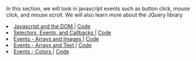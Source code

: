 In this section, we will look in javascript events such as button click, mouse click, and mouse scroll. We will also learn more about the JQuery library
<li>
                <a href="https://mathuramg.com/IMA-Low-Res-Connections-Lab/Fall2020/Week_03|JS_Events/3.1_JS_DOM_Inspector/index.html"
                    target="_blank">
                    Javascript and the DOM
                </a>
                |
                <a href="https://github.com/MathuraMG/IMA-Low-Res-Connections-Lab/tree/master/Fall2020/Week_03|JS_Events/3.1_JS_DOM_Inspector"
                    target="_blank">
                    Code
                </a>
            </li>
            <li>
                <a href="https://mathuramg.com/IMA-Low-Res-Connections-Lab/Fall2020/Week_03|JS_Events/3.2_Events/index.html"
                    target="_blank">
                    Selectors, Events, and Callbacks
                </a>
                |
                <a href="https://github.com/MathuraMG/IMA-Low-Res-Connections-Lab/tree/master/Fall2020/Week_03|JS_Events/3.2_Events"
                    target="_blank">
                    Code
                </a>
            </li>
            <li>
                <a href="https://mathuramg.com/IMA-Low-Res-Connections-Lab/Fall2020/Week_03|JS_Events/3.2_Events_arrays_images/index.html"
                    target="_blank">
                    Events - Arrays and Images
                </a>
                |
                <a href="https://github.com/MathuraMG/IMA-Low-Res-Connections-Lab/tree/master/Fall2020/Week_03|JS_Events/3.2_Events_arrays_images"
                    target="_blank">
                    Code
                </a>
            </li>
            <li>
                <a href="https://mathuramg.com/IMA-Low-Res-Connections-Lab/Fall2020/Week_03|JS_Events/3.2_Events_arrays_text/index.html"
                    target="_blank">
                    Events - Arrays and Text
                </a>
                |
                <a href="https://github.com/MathuraMG/IMA-Low-Res-Connections-Lab/tree/master/Fall2020/Week_03|JS_Events/3.2_Events_arrays_text"
                    target="_blank">
                    Code
                </a>
            </li>
            <li>
                <a href="https://mathuramg.com/IMA-Low-Res-Connections-Lab/Fall2020/Week_03|JS_Events/3.2_Events_color/index.html"
                    target="_blank">
                    Events - Colors
                </a>
                |
                <a href="https://github.com/MathuraMG/IMA-Low-Res-Connections-Lab/tree/master/Fall2020/Week_03|JS_Events/3.2_Events_color"
                    target="_blank">
                    Code
                </a>
            </li>
